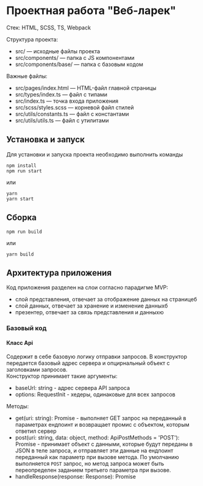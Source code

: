 # Проектная работа "Веб-ларек"

Стек: HTML, SCSS, TS, Webpack

Структура проекта:
- src/ — исходные файлы проекта
- src/components/ — папка с JS компонентами
- src/components/base/ — папка с базовым кодом

Важные файлы:
- src/pages/index.html — HTML-файл главной страницы
- src/types/index.ts — файл с типами
- src/index.ts — точка входа приложения
- src/scss/styles.scss — корневой файл стилей
- src/utils/constants.ts — файл с константами
- src/utils/utils.ts — файл с утилитами

## Установка и запуск
Для установки и запуска проекта необходимо выполнить команды

```
npm install
npm run start
```

или

```
yarn
yarn start
```
## Сборка

```
npm run build
```

или

```
yarn build
```



## Архитектура приложения

Код приложения разделен на слои согласно парадигме MVP:
- слой представления, отвечает за отображение данных на страницеб
- слой данных, отвечает за хранение и изменение данныхб
- презентер, отвечает за связь представления и данныхю


### Базовый код

#### Класс Api
Содержит в себе базовую логику отправки запросов. В конструктор передается базовый адрес сервера и опцирнальный объект с заголовками запросов.\
Конструктор принимает такие аргументы:
 - baseUrl: string - адрес сервера API запроса
 - options: RequestInit - хедеры, одинаковые для всех запросов

Методы:
 - get(uri: string): Promise<object> - выполняет GET запрос на переданный в параметрах ендпоинт и возвращает промис с объектом, которым ответил сервер
 - post(uri: string, data: object, method: ApiPostMethods = 'POST'): Promise<object> - принимает объект с данными, которые будут переданы в JSON в теле запроса, и отправляет эти данные на ендпоинт переданный как параметр при вызове метода. По умолчанию выполняется `POST` запрос, но метод запроса может быть переопределен заданием третьего параметра при вызове.
 - handleResponse(response: Response): Promise<object> - отвечает за обработку ответа от сервера после отправки запроса.


#### Класс EventEmmitter
Брокер событий позволяет отправлять события и подписываться на события, происходящие в системе. Класс используется в презентере для обработки событий и в слоях приложения для генерации событий.\
Основные методы, реализуемые классом описаны интерфейсом `IEvents`:
 - on<T>(eventName: string, callback: (event: T) => void) - подписка на событие
 - off(eventName: string, callback: Subscriber) - снимает обработчик события
 - emit<T>(eventName: string, data?: T) - инициализация события
 - onAll(callback: (event: EmitterEvent) => void) - подписка на все события
 - offAll - сбросить все обработчики событий
 - trigger<T>(eventName: string, context?: Partial<T>) - возвращает функцию, при вызове которой инициализируется требуемое в параметрах событие



### Классы моделей
Классы моделей используются для хранения и обработки данных, они определяют структуру данных и методы для работы с ними

#### Класс CatalogModel
Класс отвечает за хранение и логику работы с данными каталогом продуктов.\
Конструктор класса принимает инстант брокера событий:\
`constructor(protected events: IEvents)`

В полях класса хранятся следующие данные:
 -  items: IProductItem[] - массив объектов с данными товаров,

Методы:
 - setItems(items: IProductItem[]): void - сохраняет список продуктов в каталог
 - getProduct(id: TProductId): IProductItem | null - ищет по id и возвращает данные товара
 - protected _changed(): void - генерирует уведомление об изменении каталога


#### Класс BasketModel
Класс отвечает за хранение и логику работы с данными корзины товаров.\
Конструктор класса принимает инстант брокера событий:\
`constructor(protected events: IEvents)`

Поля:
 - _items: TProductInBasketInfo[] - массив данных продуктов, находящихся в корзине
 - total: number | null - общая стоимость товаров в корзине

Остновные методы, реализуемые классом описаны интерфейсом `IBasketModel`:
 - findItem(item: IProductItem): boolean - ищет товар в корзине
 - add(item: IProductItem): void - добавляет товар в корзину
 - remove(product: IProductItem): void - удаляет товар из корзины
 - getBasketItems(): IProductItem[] - выдает список товаров в корзине
 - getBasketItemsId(): TProductId[] - возвращает idтоваров в корзине
 - calcTotal(): number - суммирует итоговую сумму заказа
 - _changed(): void - генерирует уведомление об изменении
 - clearBasket(): void  - очищает корзину


#### Класс OrderData
Класс отвечает за хранение и логику работы с данными покупателя.\
Конструктор класса принимает инстант брокера событийдля инициации событий при изменении данных:\
`constructor(protected events: IEvents)`

В полях класса хранятся следующие данные:
 - buyerData: TFormData - данные покупателя
 - items: TProductId[] - список покупаемых товаров
 - total: number - общая сумма счета

 Методы:
 - updateOrder(buyerData: Partial<TFormData>): void - обновляет данные покупателя на основе переданных данных
 - setBasketData(basketData: {items: TProductId[], totalPrice: number}): void - устанавливает данные о товарах и общей сумме
 - getOrderData(): TFormData - возвращает данные заказа



### Классы представления
Все классы представления отвечают за отображения внутри контейнера (DOM-элемент) передаваемых в них данных.

#### Класс View
Класс представляет собой абстрактный класс, который служит основой для других классов.

Методы:
- render(data: unknown): HTMLElement | void - рендер на основе входящих данных
- checkValidation?(condition: boolean): void - проверяет условие `condition` и добавляет или удаляет класс `disabled` из элемента `submitButton`
- ensureElement - функция проверяет есть ли элемент


#### Класс ProductCard
Класс ProductCard расширяет класс View. Реализует отображение карточки товара в разных частях сайта, в каталоге товаров, в модальном окне предпросмотра и в корзине. Экземпляр класса ProductCard будет использоваться для отображения информации о товаре, такой как название, цена, изображение, категория и описание.

Конструктор класса принимает id темплейт-элемента карты:
`constructor(templateId: string)`

 Поля:
 - productTemeplate: HTMLTemplateElement - темплейт-элемент карточки товара
 - product: IProductItem - объект с данными товара
 - titleProduct: HTMLElement - заголовок с названием товара
 - priceElement: HTMLSpanElement - элемент разметки с ценой товара
 - button: HTMLButtonElement - кнопка карты товара
 - imageElement?: HTMLImageElement - изображение продукта
 - categoryElement?: HTMLSpanElement - спан-элемент, содержащий информацию о категории продукта
 - descriptionProduct?: HTMLElement - текст описания товара
 - basketItemIndex?: HTMLElement - индекс товара в корзине

 Методы:
 - render(data: { product: IProductItem; callback: Function }): HTMLElement -  метод возвращает полностью заполненную карточку товара с установленным слушателем события. принимает объекст с двумя параметрами: `product` - объект данных товара,  `callback` - функция, которая будет вызываться при нажатии на кнопку карты.
 - clean(): void - метод очистки темплейта карточки после клонирования


#### Класс CatalogView
Данный класс CatalogView расширяет класс View, который является базовым для всех представлений.
Экземпляр класса CatalogView будет использоваться для отображения галереи карточек товаров (ProductCard).
Конструктор класса принимает один параметр — catalogCard, который представляет собой экземпляр класса ProductCard:\
`constructor(private catalogCard: ProductCard)`

Поля:
- render(data: { products: IProductItem[];	callback: (product: IProductItem) => void;
	}): HTMLElement - рендер каталога товаров. принимает объекст с двумя параметрами: `products` — массив продуктов, `callback` — функция, которая будет вызываться при выборе товара.


#### Класс BasketView
Класс расширяет класс View, реализует визуализацию корзины и управление её содержимым.
Конструктор класса не принимает параметры.

 Поля:
 - items: ProductCard[] - данные продуктов в корзине
 - template: HTMLElement - темплейт-элемент корзины
 - basketList: HTMLElement - список товаров в корзине
 - basketButton: HTMLButtonElement - кнопка `Оплатить` в корзине
 - basketTotalPrice: HTMLElement - элемент разметки с ощей стоимостью товаров в корзине

 Методы:
 - render(data: {totalPrice: number; itemList?: HTMLElement[]; callback?: () => void;}): HTMLElement - отображает содержимое корзины на основе переданных данных. принимает объекст с тремя параметрами: `totalPrice` - общая сумма заказа, `itemList` - список товаров, `callback` - функция, которая будет вызываться при нажатии кнопки корзины
 - clean(): void -


#### Класс Modal
Класс Modal расширяет класс View, представляет собой компонент для отображения модального окна с содержимым.
Экземпляр класса Modal будет использоваться для создания всплывающих окон с различными сообщениями или формами.
Конструктор класса не принимает параметры.

 Поля:
 - closeButton: HTMLButtonElement - кнопка закрытия модального окна
 - container:HTMLElement - элемент разметки, который будет содержать в себе шаблоны для модального окна.
 - content: HTMLElement - элемент разметки, содержащий контент модального окна

 Методы:
 - open: void - открывает модальное окно, добавляя класс modal_active к контейнеру
 - close: void - метод закрытия модального окна, убирает класс modal_active
 - render(value: HTMLElement): void - отображает содержимое модального окна на основе переданного элемента value
 - handleCloseWithButton(event: MouseEvent): void - метод, закрывающий попап по кнопке закрытия
 - handleCloseOnOverlay(event: MouseEvent): void - метод, закрывающий попап кликом по оверлею
 - handleClosePopupOnEsc(event: KeyboardEvent): void - метод, закрывающий попап клавишей Esc


#### Класс OrderForm
Класс расширяет класс View, предназначен для реализации отображения формы оформления заказа.
Конструктор класса принимает id темплейт-элемента:\
`constructor(templateId: string)`

Поля класса:
- submitButton: HtmlButtonElement - кнопка `Далее`
- formElement: HTMLFormElement - элемент формы
- cardButton:HTMLButtonElement - кнопка `Онлайн`
- cashButton: HTMLButtonElement - кнопка `При получении`
- inputField: HTMLInputElement - поле ввода адреса получателя
- formTemplate: HTMLTemplateElement - темплейт формы

Методы класса:
- render(callback: ()=> void): HTMLFormElement - метод рендера формы
- checkValidationAddress(): void - метод валидации адреса
- handlePaymentClick(event: MouseEvent): string - метод получения выбранного способа оплаты
- getFormValue(): Partial<TFormData> - возвращает данные формы
- setInputValue(data: string): void - сохраняет данные инпута в модель
- clearValue(): void - метод, очищающий поля формы


#### Класс ContactsForm
Класс расширяет класс View, предназначен для реализации отображения  на сайте, где пользователь может выбрать способ оплаты и ввести адрес доставки.
Конструктор класса принимает id темплейт-элемента:\
`constructor(templateId: string)`

Поля класса:
- submitButton: HtmlButtonElement - кнопка `Оплатить`
- formElement: HTMLFormElement - элемент формы
- inputEmail: HTMLInputElement - поле ввода для электронной почты покупателя
- inputPhone: HTMLInputElement - поле ввода для телефона получателя
- formTemplate: HTMLETemplatelement - темплейт формы

Методы:
- render(): HTMLFormElement - рендер формы
- getFormValue(): Partial<TFormData> - сохраняет данные полей ввода формы
- clearValue(): void - метод, очищающий поля формы


#### Класс SuccessView
Класс расширяет класс View, представляет собой компонент для отображения успешного завершения операции.
Конструктор класса принимает id темплейт-элемента:\
`constructor(templateId: string)`

Поля:
 - successButton: HTMLButtonElement;
 - successText: HTMLElement - спан-элемент с размером произведенной оплаты
 - formTemplate: HTMLTemplateElement - темплейт-элемент
 - container: HTMLElement - элемент-контейнер

Методы:
- set totalPrice: number - сеттер для получения конечной суммы оплаченного заказа
- checkValidationContactsForm(): void - метод валидации формы контактов
- render(): HTMLElement - метод рендера элемента
- clean(): void - метод очищает текст сообщения и снимает слушатель



### Слой коммуникации
Классы, отвечающие за коммуникацию приложения с какими-либо внешними устройствами или приложениями, например, с сервером, где размещен бэкенд сайта.

#### Класс AppApi
Класс AppApi представляет собой интерфейс взаимодействия с API, который предоставляет методы для получения списка продуктов и создания заказа.
Экземпляр класса AppApi будет использоваться для взаимодействия с сервером.

Конструктор класса AppApi принимает экзепляр класса Api и параметр baseUrl, который представляет собой базовый URL_AP:
`constructor(private api: Api, baseUrl: string)`

Методы:
- getProduts(): Promise<ApiListResponse<IProductItem>> - Отправляет GET-запрос на указанный URL /product, Возвращает данные о продуктах как промис
- createOrder(orderData: TFormData): Promise<IOrderResponse> - отправляет запрос на создание заказа. Создаёт промис с результатом выполнения POST-запроса на указанный URL/order

## Взаимодействие компонентов
Код, описывающий взаимодествие представления и данных между собой находится в файле `presenters.ts`, в котором находятся презентеры и `index.ts`, в котором настраивается часть событий.\
Взаимодействие осуществляется за счет событий генерируемых с помощью брокера событий и обработчиков этих событий, описанных в `events.ts`.\
В `index.ts` сначала создаюся экземпляры всех необходимых классов, а затем настраивается обработка событий.

*Список всех событий, которые могут генерироваться в системе:*\
*События изменения данных (генерируются классами моделями данных)*
- `basket:changed` - измение данных корзины товаров
- `catalog:changed` - изменение данных каталога

*События, возникающие при взаимодецствии пользователя с интерфейсом (генерируются классами, отвечающими за представление)*
- `basket:changed` - изменение корзины
- `catalog:changed` - изменение каталога
- `preview:open` - открытие модального окна с полным описанием товара
- `basket:open` - открытие модального окна с корзиной товаров
- `order:open` - открытие модального окна с формой оформления заказа
- `contacts:open` - открытие модального окна с формой контактов покупателя
- `order:submit` - изменение данных в форме оформления заказа
- `contacts:submit` - изменение данных в форме контактов покупателя
- `order: close` - закрытие модального окна
- `ui:basket-remove` - удаление товара из корзины
- `ui:basket-add` - добавление товара в корзину


#### Класс Presenter
Класс реализует функционал презентатора. Экземпляры класса будут использоваться для привязки события к коллбэку.

Конструктор класса принимает инстант брокера событий и  settings — объект, который содержит название события и колбэк-функцию. :\
`constructor(protected events: IEvents, settings: {eventName: string; callback: (data?: unknown) => void})`

Методы:
- bindEvent(eventName: string, callback: (data?: unknown) => void): void - принимает два аргумента: `eventName` — название события. `callback` — функция, которая будет вызываться при наступлении события. Метод bindEvent связывает событие и коллбэк при помощи метода on объекта events.



## Данные и типы данных, используемые в приложении

Интерфейс продукта
```
export interface IProductItem {
  id: TProductId;
  description: string;
  image: string;
  title: string;
  category: Category;
  price: number | null;
  basketIndex?: number;
}
```
Интерфейс данных, отправляемых при заказе

```
export interface IOrderRequest {
  payment: TPayment;
  email: string;
  phone: string;
  address: string;
  total: number;
  items: TProductId[];
}
```

Интерфейс данных, получаемых при заказе
```
export interface IOrderResponse {
  orderId: string;
  total: number;
}
```
Интерфейс ошибки запроса
```
export interface IRequestError {
  error: string;
}
```
Интерфейс каталога продуктов
```
export interface ICatalogItems {
  setItems(items: IProductItem[]):void;
  getProduct(id: TProductId): TProductInBasketInfo | null;
}
```
Интерфейс модели корзины
```
export interface IBasketModel {
  add(item: IProductItem): void;
  remove(product: IProductItem): void;
}
```
Интерфейс модели заказа
```
export interface IOrderModel {
	updateOrder(buyerData: Partial<TFormData>): void;
	setBasketData(basketData: { items: TProductId[]; totalPrice: number }): void;
	getOrderData(): Partial<TFormData>;
}
```
Интерфейс отображения
```
export interface IView<T> {
	element: HTMLElement; //корневой элемент
	copy(): IView<T>; //копирующий конструктор
	render(data?: T): HTMLElement; //метод рендера
}
```
Интерфейс формы
```
export interface IForm{
  render(callback: ()=> void): HTMLFormElement;
  clearValue(): void;
  getFormValue(): Partial<TFormData>;
}
```
Интерфейс модального окна
```
export interface IModal{
  open(): void;
  close():void;
}
```
Интерфейс презентера
```
export interface IPresenter {
	bindEvent(): void;
}
```
Тип идентификатора продукта
```
export type TProductId = string;
```
Данные продукта, отображаемые в корзине
```
export type TProductBaseInfo = Pick<IProductItem, 'title' | 'id'>;
```
Данные продукта, отображаемые в каталоге
```
export type TProductPublicInfo = Pick<IProductItem, 'title' | 'image' | 'price' | 'category'>;
```
Тип оплаты
```
export type TPayment = "online" | "cash";
```
Данные покупателя
```
export type TFormData = Pick<IOrderRequest, 'payment' | 'address' | 'phone' | 'email'>;
```

